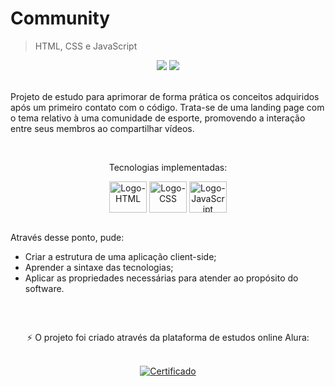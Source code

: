 <html>
 <body>
  <h1>Community</h1>
  <blockquote>HTML, CSS e JavaScript</blockquote>
  <div align="center">
   <img src="https://img.shields.io/github/last-commit/m-4morim/community?logo=git"/>
   <img src="https://img.shields.io/badge/status-completed-brightgreen"/>
  </div><br>
  <p>Projeto de estudo para aprimorar de forma prática os conceitos adquiridos após um primeiro contato com o código. Trata-se de uma landing page com o tema relativo à uma comunidade de esporte, promovendo a interação entre seus membros ao compartilhar vídeos.</p><br>
  <p align="center">Tecnologias implementadas:</p>
  <div align="center" style="display: inline_block">
    <img align="center" alt="Logo-HTML" height="50" width="60" src="https://cdn.jsdelivr.net/gh/devicons/devicon/icons/html5/html5-original.svg" />
    <img align="center" alt="Logo-CSS" height="50" width="60" src="https://cdn.jsdelivr.net/gh/devicons/devicon/icons/css3/css3-original.svg" />
    <img align="center" alt="Logo-JavaScript" height="50" width="60" src="https://cdn.jsdelivr.net/gh/devicons/devicon/icons/javascript/javascript-original.svg" />
  </div><br>
  <div>
   <p>Através desse ponto, pude:</p>
   <ul>
     <li>Criar a estrutura de uma aplicação client-side;</li>
     <li>Aprender a sintaxe das tecnologias;</li>
     <li>Aplicar as propriedades necessárias para atender ao propósito do software.</li>
   </ul>
  </div><br>
 </body>
 
##
 <footer>
  <div align="center">
   <p>⚡ O projeto foi criado através da plataforma de estudos online Alura:</p><br>
   <a href="https://cursos.alura.com.br/certificate/484d7f1b-c33e-4f5e-924b-623fc40b09f3">
    <img alt="Certificado" src="https://img.shields.io/badge/Certificado-success-brightgreen?style=flat-square" />
   </a>
  </div>
 </footer>
</html>
